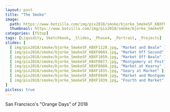 ```yaml
---
layout: post
title: "The Smoke"
image:
  path: https://www.botzilla.com/img/pix2018/smoke/bjorke_SmokeSF_KBXF0884.jpg
  thumbnail: https://www.botzilla.com/img/pix2018/smoke/bjorke_SmokeSF_KBXF0884.jpg
categories: [fStop]
tags: [Liquidity, Sketchbook, _Slides, _Phase4, _Portrait, _Projects]
slides: [
  [ img/pix2018/smoke/bjorke_SmokeSF_KBXF1128.jpg, "Market and Beale" ],
  [ img/pix2018/smoke/bjorke_SmokeSF_KBXF0884.jpg, "Market Off Second" ],
  [ img/pix2018/smoke/bjorke_SmokeSF_KBXF1059.jpg, "Market Off Beale" ],
  [ img/pix2018/smoke/bjorke_SmokeSF_KBXF0877.jpg, "Montgomery at Post" ],
  [ img/pix2018/smoke/bjorke_SmokeSF_KBXF0888.jpg, "Market at Kearny" ],
  [ img/pix2018/smoke/bjorke_SmokeSF_KBXF1035.jpg, "Geary at Market" ],
  [ img/pix2018/smoke/bjorke_SmokeSF_KBXF0949.jpg, "Market and Montgomery" ],
  [ img/pix2018/smoke/bjorke_SmokeSF_KBXF1039.jpg, "Fourth and Market" ],
]
picless: true
---
```


San Francisco's "Orange Days" of 2018
